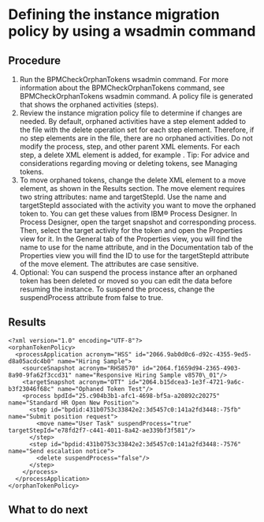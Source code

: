 # Defining the instance migration policy by using a wsadmin command

## Procedure

1. Run the BPMCheckOrphanTokens wsadmin command. For more information about the
BPMCheckOrphanTokens command, see BPMCheckOrphanTokens wsadmin command.
A policy file is generated that shows the orphaned activities (steps).
2. Review the instance migration policy file to determine if changes are needed.
By default, orphaned activities have a step element added to the file with the delete
operation set for each step element. Therefore, if no step elements are in the file, there are no
orphaned activities. Do not modify the process, step, and other parent XML elements. For each step,
a delete XML element is added, for example <delete suspendProcess="false"/>.
Tip: For advice and considerations regarding moving or deleting tokens, see Managing tokens.
3. To move orphaned tokens, change the delete XML element to a move element, as shown in the
Results section.
The move element requires two string attributes: name and
targetStepId. Use the name and
targetStepId associated with the activity you want to move the orphaned token
to. You can get these values from IBM® Process
Designer. In Process Designer, open the target
snapshot and corresponding process. Then, select the target activity for the token and open the
Properties view for it. In the General tab of the Properties view, you will
find the name to use for the name attribute, and in the
Documentation tab of the Properties view you will find the ID to use for the
targetStepId attribute of the move element. The attributes are case
sensitive.
4. Optional: 
You can suspend the process instance after an orphaned token has been
deleted or moved so you can edit the data before resuming the instance. To suspend the process,
change the suspendProcess attribute from false to true.

## Results

```
<?xml version="1.0" encoding="UTF-8"?>
<orphanTokenPolicy>
  <processApplication acronym="HSS" id="2066.9ab0d0c6-d92c-4355-9ed5-d8a05acdc4b0" name="Hiring Sample">
    <sourceSnapshot acronym="RHS8570" id="2064.f1659d94-2365-4903-8a90-9fa62f3ccd31" name="Responsive Hiring Sample v8570\_01"/>
    <targetSnapshot acronym="OTT" id="2064.b15dcea3-1e3f-4721-9a6c-b3f23046f68c" name="Ophaned Token Test"/>
    <process bpdId="25.c904b3b1-afc1-4698-bf5a-a20892c20275" name="Standard HR Open New Position">
      <step id="bpdid:431b0753c33842e2:3d5457c0:141a2fd3448:-75fb" name="Submit position request">
        <move name="User Task" suspendProcess="true" targetStepId="e78fd2f7-c441-4011-8a42-ae339bf3f581"/>
      </step>
      <step id="bpdid:431b0753c33842e2:3d5457c0:141a2fd3448:-7576" name="Send escalation notice">
        <delete suspendProcess="false"/>
      </step>
    </process>
  </processApplication>
</orphanTokenPolicy>
```

## What to do next